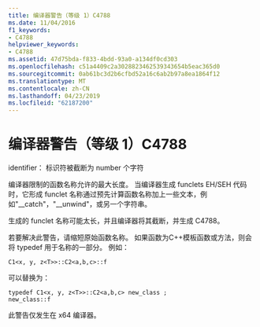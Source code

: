 ```yaml
---
title: 编译器警告（等级 1）C4788
ms.date: 11/04/2016
f1_keywords:
- C4788
helpviewer_keywords:
- C4788
ms.assetid: 47d75bda-f833-4bdd-93a0-a134df0cd303
ms.openlocfilehash: c51a4409c2a3028823462539343654b5eac365d0
ms.sourcegitcommit: 0ab61bc3d2b6cfbd52a16c6ab2b97a8ea1864f12
ms.translationtype: MT
ms.contentlocale: zh-CN
ms.lasthandoff: 04/23/2019
ms.locfileid: "62187200"
---
```

# <a name="compiler-warning-level-1-c4788"></a>编译器警告（等级 1）C4788

identifier： 标识符被截断为 number 个字符

编译器限制的函数名称允许的最大长度。 当编译器生成 funclets EH/SEH 代码时，它形成 funclet 名称通过预先计算函数名称加上一些文本，例如"__catch"，"\__unwind"，或另一个字符串。

生成的 funclet 名称可能太长，并且编译器将其截断，并生成 C4788。

若要解决此警告，请缩短原始函数名称。 如果函数为C++模板函数或方法，则会将 typedef 用于名称的一部分。 例如：

```
C1<x, y, z<T>>::C2<a,b,c>::f
```

可以替换为：

```
typedef C1<x, y, z<T>>::C2<a,b,c> new_class ;
new_class::f
```

此警告仅发生在 x64 编译器。
